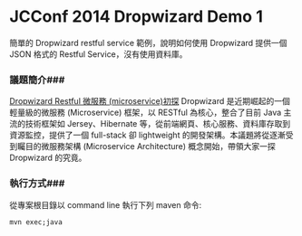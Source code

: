 JCConf 2014 Dropwizard Demo 1
===============
簡單的 Dropwizard restful service 範例，說明如何使用 Dropwizard 提供一個 JSON 格式的 Restful Service，沒有使用資料庫。 

### 議題簡介###
[Dropwizard Restful 微服務 (microservice)初探](http://jcconf.tw/intro-dropwizard-restful-micro-service.html)
Dropwizard 是近期崛起的一個輕量級的微服務 (Microservice) 框架，以 RESTful 為核心，整合了目前 Java 主流的技術框架如 Jersey、Hibernate 等，從前端網頁、核心服務、資料庫存取到資源監控，提供了一個 full-stack 卻 lightweight 的開發架構。本議題將從逐漸受到矚目的微服務架構 (Microservice Architecture) 概念開始，帶領大家一探 Dropwizard 的究竟。 

### 執行方式###
從專案根目錄以 command line 執行下列 maven 命令:

    mvn exec;java

